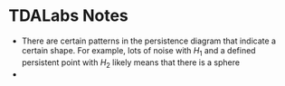 # TDALabs Notes
- There are certain patterns in the persistence diagram that indicate a certain shape. For example, lots of noise with $H_1$ and a defined persistent point with $H_2$ likely means that there is a sphere
- 